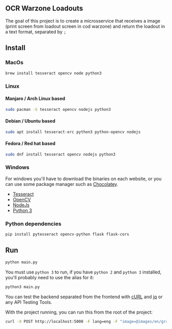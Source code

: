 ## OCR Warzone Loadouts

The goal of this project is to create a microsservice that receives a image (print screen from loadout screen in cod warzone) and return the loadout in a text format, separated by `;`

## Install

### MacOs
```bash
brew install tesseract opencv node python3
```

### Linux

#### Manjaro / Arch Linux based
```bash
sudo pacman -S tesseract opencv nodejs python3
```

#### Debian / Ubuntu based
```bash
sudo apt install tesseract-orc python3 python-opencv nodejs
```

#### Fedora / Red hat based
```bash
sudo dnf install tesseract opencv nodejs python3
```

### Windows
For windows you'll have to download the binaries on each website, or you can use some package manager such as [Chocolatey](https://chocolatey.org/).
 - [Tesseract](https://github.com/UB-Mannheim/tesseract/wiki)
 - [OpenCV](https://opencv.org/releases/)
 - [NodeJs](https://nodejs.org/en/download/)
 - [Python 3](https://www.python.org/downloads/)

### Python dependencies
```bash
pip install pytesseract opencv-python flask flask-cors
```

## Run
```bash
python main.py
```

You must use `python 3` to run, if you have `python 2` and `python 3` installed, you'll probably need to use the alias for it:
```bash
python3 main.py
```

You can test the backend separated from the frontend with [cURL](https://curl.se/) and [jq](https://stedolan.github.io/jq/) or any API Testing Tools.

With the project running, you can run this from the root of the project:
```bash
curl -X POST http://localhost:5000 -F lang=eng -F "image=@images/en/grau.png" | jq
```
